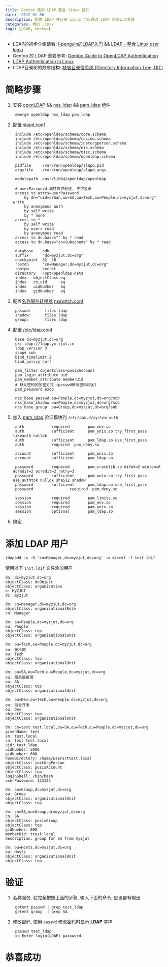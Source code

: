 ```yaml
---
title: Gentoo 使用 LDAP 整合 linux 登陆
date: '2012-01-06'
description: 配置 LDAP 并且使 Linux 可以通过 LDAP 信息认证登陆
categories: 我的 Linux
tags: [LDAP, Gentoo]
---
```

[1]: http://www.l-penguin.idv.tw/article/ldap-1.htm "LDAP 入門"
[2]: http://www.l-penguin.idv.tw/article/ldap-3.htm "LDAP - 整合 Linux user login"
[3]: http://www.gentoo.org/doc/en/ldap-howto.xml "Gentoo Guide to OpenLDAP Authentication"
[4]: http://www.howtoforge.com/linux_ldap_authentication "LDAP Authentication In Linux"
[5]: http://docs.oracle.com/cd/E24847_01/html/E22302/ldapsecure-89.html#scrolltoc "缺省目录信息树 (Directory Information Tree, DIT)"
[6]: http://gpo.zugaina.org/net-nds/openldap "openldap"
[7]: http://gpo.zugaina.org/sys-auth/nss_ldap "nss_ldap"
[8]: http://linux.die.net/man/5/pam_ldap "man 5 pam_ldap"
[9]: http://linux.die.net/man/5/slapd.conf "man 5 slapd.conf"
[10]: http://docs.oracle.com/cd/E24847_01/html/E22302/a12swit-89620.html "关于名称服务转换器"
[11]: http://linux.die.net/man/5/nsswitch.conf "man 5 nsswitch.conf"
[12]: http://www.padl.com/OSS/nss_ldap.html "nss_ldap"

* LDAP的初步介绍请看: [l-penguin的LDAP入门][1] && [LDAP - 整合 Linux user login][2]
* Gentoo 的 LDAP 重要参考: [Gentoo Guide to OpenLDAP Authentication][3]
* [LDAP Authentication In Linux][4]
* LDAP目录树的缺省结构: [缺省目录信息树 (Directory Information Tree, DIT)][5]


# 简略步骤

1. 安装 [openLDAP][6] && [nss_ldap][7] && [pam_ldap][8] 组件

		emerge openldap nss_ldap pam_ldap

1. 配置 [slapd.conf][9]

		include /etc/openldap/schema/core.schema
		include /etc/openldap/schema/cosine.schema
		include /etc/openldap/schema/inetorgperson.schema
		include /etc/openldap/schema/nis.schema
		include /etc/openldap/schema/misc.schema
		include /etc/openldap/schema/openldap.schema
		 
		pidfile     /var/run/openldap/slapd.pid
		argsfile    /var/run/openldap/slapd.args
		 
		modulepath  /usr/lib64/openldap/openldap
		 
		# userPassword 属性仅供验证, 不可显示
		access to attrs=userPassword
		    by dn="uid=crhan,ou=SA,ou=Tech,ou=People,dc=myzjut,dc=org" write
		    by anonymous auth
		    by self write
		    by * none
		access to *
		    by self write
		    by users read
		    by anonymous read
		access to dn.base="" by * read
		access to dn.base="cn=Subschema" by * read
		 
		database    hdb
		suffix      "dc=myzjut,dc=org"
		checkpoint  32  30 
		rootdn      "cn=Manager,dc=myzjut,dc=org"
		rootpw      secret
		directory   /opt/openldap-data
		index   objectClass eq
		index   cn,uid      eq
		index   uidNumber   eq
		index   gidNumber   eq


1. 配置[名称服务转换器][10] [nsswitch.conf][11]

		passwd:      files ldap
		shadow:      files ldap
		group:       files ldap

1. 配置 [/etc/ldap.conf][12]

		base dc=myzjut,dc=org
		uri ldap://ldap.yx.zjut.in
		ldap_version 3
		scope sub
		bind_timelimit 2
		bind_policy soft
		 
		pam_filter objectclass=posixAccount
		pam_login_attribute uid
		pam_member_attribute memberUid
		# 默认密码的加密方式 (passwd修改密码相关)
		pam_password exop
		 
		nss_base_passwd ou=People,dc=myzjut,dc=org?sub
		nss_base_shadow ou=People,dc=myzjut,dc=org?sub
		nss_base_group  ou=Group,dc=myzjut,dc=org?sub

1. 加入 [pam_ldap][8] 验证模块到 `/etc/pam.d/system-auth`

		auth            required        pam_env.so 
		auth            sufficient      pam_unix.so try_first_pass likeauth nullok 
		auth            sufficient      pam_ldap.so use_first_pass
		auth            required  pam_deny.so
		 
		account         sufficient      pam_unix.so 
		account         sufficient      pam_ldap.so
		 
		password        required        pam_cracklib.so difok=2 minlen=8 dcredit=2 ocredit=2 retry=3 
		password        sufficient      pam_unix.so try_first_pass use_authtok nullok sha512 shadow 
		password        sufficient      pam_ldap.so use_first_pass
		password                required  pam_deny.so
		 
		session         required        pam_limits.so 
		session         required        pam_env.so 
		session         required        pam_unix.so 
		session         optional        pam_ldap.so

1. 搞定


# 添加 LDAP 用户

	ldapadd -x -D 'cn=Manager,dc=myzjut,dc=org' -w secret -f init.ldif


使用以下 `init.ldif` 文件添加用户

	dn: dc=myzjut,dc=org
	objectClass: dcObject
	objectClass: organization
	o: MyZJUT
	dc: myzjut

	dn: cn=Manager,dc=myzjut,dc=org
	objectClass: organizationalRole
	cn: Manager

	dn: ou=People,dc=myzjut,dc=org
	ou: People
	objectClass: top
	objectClass: organizationalUnit

	dn: ou=Tech,ou=People,dc=myzjut,dc=org
	ou: 技术部
	ou: Tech
	objectClass: top
	objectClass: organizationalUnit

	dn: ou=SA,ou=Tech,ou=People,dc=myzjut,dc=org
	ou: 服务器管理
	ou: SA
	objectClass: top
	objectClass: organizationalUnit

	dn: ou=Dev,ou=Tech,ou=People,dc=myzjut,dc=org
	ou: 后台开发
	ou: Dev
	objectClass: top
	objectClass: organizationalUnit

	dn: cn=test test.local,ou=SA,ou=Tech,ou=People,dc=myzjut,dc=org
	givenName: test
	sn: test.local
	cn: test test.local
	uid: test_ldap
	uidNumber: 5000
	gidNumber: 600
	homeDirectory: /home/users/ttest.local
	objectClass: inetOrgPerson
	objectClass: posixAccount
	objectClass: top
	loginShell: /bin/bash
	userPassword: 123123

	dn: ou=Group,dc=myzjut,dc=org
	ou: Group
	objectClass: organizationalUnit
	objectClass: top

	dn: cn=SA,ou=Group,dc=myzjut,dc=org
	cn: SA
	objectClass: posixGroup
	objectClass: top
	gidNumber: 600
	memberUid: ttest.local
	description: group for SA from myZjut

	dn: ou=Hosts,dc=myzjut,dc=org
	ou: Hosts
	objectClass: organizationalUnit
	objectClass: top

# 验证

1. 名称服务, 若完全按照上面的步骤, 输入下面的命令, 应该都有输出

		getent passwd | grep test_ldap
		getent group  | grep SA

1. 修改密码, 使用 `passwd` 修改密码时显示 __LDAP__ 字样

		passwd test_ldap
		=> Enter login(LDAP) password: 

# 恭喜成功